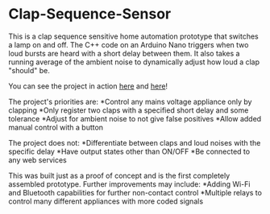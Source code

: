 # Clap-Sequence-Sensor
This is a clap sequence sensitive home automation prototype that switches a lamp on and off. The C++ code on an Arduino Nano triggers when two loud bursts are heard with a short delay between them. It also takes a running average of the ambient noise to dynamically adjust how loud a clap "should" be.

You can see the project in action [here](https://drive.google.com/file/d/1aQnVMMlvzVrTAkEzOU4e5Kmv4VtDMiW6/view?usp=sharing) and [here](https://drive.google.com/file/d/1mcpacmlS0m4yFFPM0VmUJa7d9wNWRGuU/view?usp=sharing)!

The project's priorities are:
*Control any mains voltage appliance only by clapping
*Only register two claps with a specified short delay and some tolerance
*Adjust for ambient noise to not give false positives
*Allow added manual control with a button

The project does not:
*Differentiate between claps and loud noises with the specific delay
*Have output states other than ON/OFF
*Be connected to any web services

This was built just as a proof of concept and is the first completely assembled prototype.
Further improvements may include:
*Adding Wi-Fi and Bluetooth capabilities for further non-contact control
*Multiple relays to control many different appliances with more coded signals

